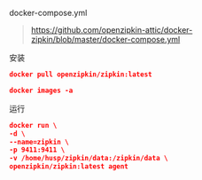docker-compose.yml

> https://github.com/openzipkin-attic/docker-zipkin/blob/master/docker-compose.yml

安装

```json
docker pull openzipkin/zipkin:latest
```

```json
docker images -a
```

运行
```json
docker run \
-d \
--name=zipkin \
-p 9411:9411 \
-v /home/husp/zipkin/data:/zipkin/data \
openzipkin/zipkin:latest agent
```